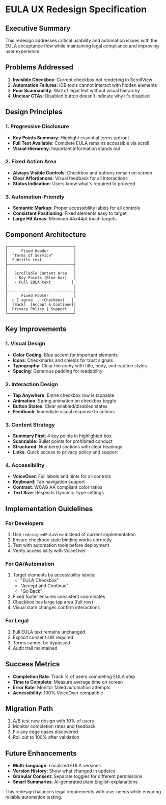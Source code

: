 # EULA UX Redesign Specification

## Executive Summary
This redesign addresses critical usability and automation issues with the EULA acceptance flow while maintaining legal compliance and improving user experience.

## Problems Addressed
1. **Invisible Checkbox**: Current checkbox not rendering in ScrollView
2. **Automation Failures**: IDB tools cannot interact with hidden elements
3. **Poor Scannability**: Wall of legal text without visual hierarchy
4. **Unclear CTAs**: Disabled button doesn't indicate why it's disabled

## Design Principles

### 1. Progressive Disclosure
- **Key Points Summary**: Highlight essential terms upfront
- **Full Text Available**: Complete EULA remains accessible via scroll
- **Visual Hierarchy**: Important information stands out

### 2. Fixed Action Area
- **Always Visible Controls**: Checkbox and buttons remain on screen
- **Clear Affordances**: Visual feedback for all interactions
- **Status Indication**: Users know what's required to proceed

### 3. Automation-Friendly
- **Semantic Markup**: Proper accessibility labels for all controls
- **Consistent Positioning**: Fixed elements easy to target
- **Large Hit Areas**: Minimum 44x44pt touch targets

## Component Architecture

```
┌─────────────────────────────┐
│      Fixed Header           │
│  "Terms of Service"         │
│  Subtitle text              │
├─────────────────────────────┤
│                             │
│   Scrollable Content Area   │
│   - Key Points (Blue box)   │
│   - Full EULA text         │
│                             │
├─────────────────────────────┤
│      Fixed Footer           │
│  ☐ I agree... (Checkbox)   │
│  [Back]  [Accept & Continue]│
│  Privacy Policy | Support   │
└─────────────────────────────┘
```

## Key Improvements

### 1. Visual Design
- **Color Coding**: Blue accent for important elements
- **Icons**: Checkmarks and shields for trust signals
- **Typography**: Clear hierarchy with title, body, and caption styles
- **Spacing**: Generous padding for readability

### 2. Interaction Design
- **Tap Anywhere**: Entire checkbox row is tappable
- **Animation**: Spring animation on checkbox toggle
- **Button States**: Clear enabled/disabled states
- **Feedback**: Immediate visual response to actions

### 3. Content Strategy
- **Summary First**: 4 key points in highlighted box
- **Scannable**: Bullet points for prohibited conduct
- **Structured**: Numbered sections with clear headings
- **Links**: Quick access to privacy policy and support

### 4. Accessibility
- **VoiceOver**: Full labels and hints for all controls
- **Keyboard**: Tab navigation support
- **Contrast**: WCAG AA compliant color ratios
- **Text Size**: Respects Dynamic Type settings

## Implementation Guidelines

### For Developers
1. Use `redesignedEulaView` instead of current implementation
2. Ensure checkbox state binding works correctly
3. Test with automation tools before deployment
4. Verify accessibility with VoiceOver

### For QA/Automation
1. Target elements by accessibility labels:
   - "EULA Checkbox"
   - "Accept and Continue"
   - "Go Back"
2. Fixed footer ensures consistent coordinates
3. Checkbox has large tap area (full row)
4. Visual state changes confirm interactions

### For Legal
1. Full EULA text remains unchanged
2. Explicit consent still required
3. Terms cannot be bypassed
4. Audit trail maintained

## Success Metrics
- **Completion Rate**: Track % of users completing EULA step
- **Time to Complete**: Measure average time on screen
- **Error Rate**: Monitor failed automation attempts
- **Accessibility**: 100% VoiceOver compatible

## Migration Path
1. A/B test new design with 10% of users
2. Monitor completion rates and feedback
3. Fix any edge cases discovered
4. Roll out to 100% after validation

## Future Enhancements
- **Multi-language**: Localized EULA versions
- **Version History**: Show what changed in updates
- **Granular Consent**: Separate toggles for different permissions
- **Smart Summaries**: AI-generated plain English explanations

This redesign balances legal requirements with user needs while ensuring reliable automation testing.